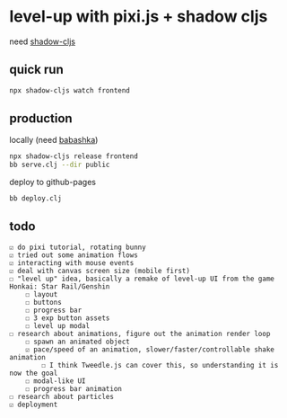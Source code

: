 # level-up with pixi.js + shadow cljs

need [shadow-cljs](https://github.com/thheller/shadow-cljs)

## quick run
```sh
npx shadow-cljs watch frontend
```

## production

locally (need [babashka](https://book.babashka.org/#_installation))
```sh
npx shadow-cljs release frontend
bb serve.clj --dir public
```

deploy to github-pages
```sh
bb deploy.clj
```

## todo

    ☑ do pixi tutorial, rotating bunny
    ☑ tried out some animation flows
    ☑ interacting with mouse events
    ☑ deal with canvas screen size (mobile first)
    ☐ "level up" idea, basically a remake of level-up UI from the game Honkai: Star Rail/Genshin
        ☐ layout
        ☐ buttons
        ☐ progress bar
        ☐ 3 exp button assets
        ☐ level up modal
    ☐ research about animations, figure out the animation render loop 
        ☐ spawn an animated object
        ☑ pace/speed of an animation, slower/faster/controllable shake animation
            ☐ I think Tweedle.js can cover this, so understanding it is now the goal
        ☐ modal-like UI
        ☐ progress bar animation
    ☐ research about particles
    ☑ deployment
